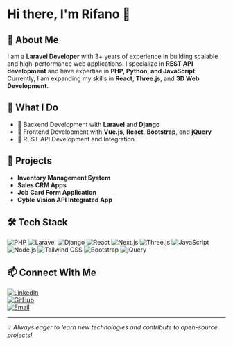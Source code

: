 # Hi there, I'm Rifano 👋

## 🚀 About Me
I am a **Laravel Developer** with 3+ years of experience in building scalable and high-performance web applications. I specialize in **REST API development** and have expertise in **PHP, Python, and JavaScript**. Currently, I am expanding my skills in **React**, **Three.js**, and **3D Web Development**.

## 💼 What I Do
- 🔧 Backend Development with **Laravel** and **Django**
- 🎨 Frontend Development with **Vue.js**, **React**, **Bootstrap**, and **jQuery**
- 📡 REST API Development and Integration

## 📌 Projects
- **Inventory Management System**
- **Sales CRM Apps**
- **Job Card Form Application**
- **Cyble Vision API Integrated App**

## 🛠 Tech Stack
![PHP](https://img.shields.io/badge/PHP-777BB4?style=flat&logo=php&logoColor=white)
![Laravel](https://img.shields.io/badge/Laravel-FF2D20?style=flat&logo=laravel&logoColor=white)
![Django](https://img.shields.io/badge/Django-092E20?style=flat&logo=django&logoColor=white)
![React](https://img.shields.io/badge/React-61DAFB?style=flat&logo=react&logoColor=black)
![Next.js](https://img.shields.io/badge/Next.js-000000?style=flat&logo=next.js&logoColor=white)
![Three.js](https://img.shields.io/badge/Three.js-000000?style=flat&logo=three.js&logoColor=white)
![JavaScript](https://img.shields.io/badge/JavaScript-F7DF1E?style=flat&logo=javascript&logoColor=black)
![Node.js](https://img.shields.io/badge/Node.js-339933?style=flat&logo=node.js&logoColor=white)
![Tailwind CSS](https://img.shields.io/badge/Tailwind_CSS-38B2AC?style=flat&logo=tailwind-css&logoColor=white)
![Bootstrap](https://img.shields.io/badge/Bootstrap-7952B3?style=flat&logo=bootstrap&logoColor=white)
![jQuery](https://img.shields.io/badge/jQuery-0769AD?style=flat&logo=jquery&logoColor=white)

## 📫 Connect With Me
[![LinkedIn](https://img.shields.io/badge/LinkedIn-0A66C2?style=flat&logo=linkedin&logoColor=white)](https://linkedin.com/in/septian-rifano)  
[![GitHub](https://img.shields.io/badge/GitHub-181717?style=flat&logo=github&logoColor=white)](https://github.com/septianinet)  
[![Email](https://img.shields.io/badge/Email-D14836?style=flat&logo=gmail&logoColor=white)](mailto:septianrifano.dev@gmail.com)

---
💡 *Always eager to learn new technologies and contribute to open-source projects!*




